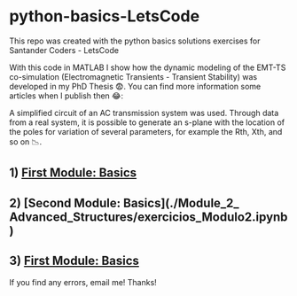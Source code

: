 # python-basics-LetsCode

This repo was created with the python basics solutions exercises for Santander Coders - LetsCode

With this code in MATLAB I show how the dynamic modeling of the EMT-TS co-simulation (Electromagnetic Transients - Transient Stability) was developed  in my PhD Thesis 😨. You can find more information some articles when I publish then 😂: 

A simplified circuit of an AC transmission system was used. Through data from a real system, it is possible to generate an s-plane with the location of the poles for variation of several parameters, for example the Rth, Xth, and so on 📉.

## 1) [First Module: Basics](./Module_1_Basics/exercicios_Modulo1.ipynb)
## 2) [Second Module: Basics](./Module_2_ Advanced_Structures/exercicios_Modulo2.ipynb)
## 3) [First Module: Basics](./Module_3_Applications/exercicios_Modulo3.ipynb)

If you find any errors, email me! Thanks!
